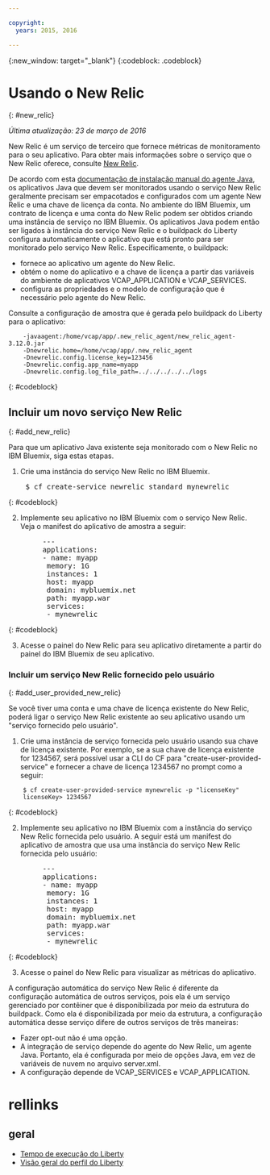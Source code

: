 ```yaml
---

copyright:
  years: 2015, 2016

---
```


{:new_window: target="_blank"}
{:codeblock: .codeblock}

# Usando o New Relic
{: #new_relic}

*Última atualização: 23 de março de 2016*

New Relic é um serviço de terceiro que fornece
métricas de monitoramento para o seu aplicativo. Para obter mais
informações sobre o serviço que o New Relic oferece, consulte [New
Relic](http://newrelic.com/java).

De acordo com esta [documentação de instalação manual do agente Java](https://docs.newrelic.com/docs/agents/java-agent/installation/java-agent-manual-installation), os aplicativos Java que devem ser monitorados usando o serviço New Relic geralmente precisam ser empacotados e configurados com um agente New Relic e uma chave de licença da conta. No ambiente do IBM Bluemix, um contrato de licença e uma conta do New Relic podem ser obtidos criando uma instância de serviço no IBM Bluemix. Os aplicativos Java podem então ser ligados à instância do serviço New Relic e o buildpack do Liberty configura automaticamente o aplicativo que está pronto para ser monitorado pelo serviço New Relic. Especificamente,
o buildpack:

* fornece ao aplicativo um agente do New Relic.
* obtém o nome do aplicativo e a chave de licença a partir das variáveis do ambiente de aplicativos VCAP_APPLICATION e VCAP_SERVICES.
* configura as propriedades e o modelo de configuração que é necessário pelo agente do
New Relic.

Consulte a configuração de amostra que é gerada pelo buildpack
do Liberty para o aplicativo:

```
    -javaagent:/home/vcap/app/.new_relic_agent/new_relic_agent-3.12.0.jar
    -Dnewrelic.home=/home/vcap/app/.new_relic_agent
    -Dnewrelic.config.license_key=123456
    -Dnewrelic.config.app_name=myapp
    -Dnewrelic.config.log_file_path=../../../../../logs
```
{: #codeblock}

## Incluir um novo serviço New Relic
{: #add_new_relic}

Para que um aplicativo Java existente seja monitorado com o New Relic no IBM Bluemix, siga estas etapas.
1. Crie uma instância do serviço New Relic no IBM Bluemix. 
<pre>
    $ cf create-service newrelic standard mynewrelic
</pre>
{: #codeblock}

2. Implemente seu aplicativo no IBM Bluemix com o serviço New Relic. Veja o manifest do aplicativo
de amostra a seguir: 
<pre>
        &dash;&dash;&dash;
        applications:
        - name: myapp
         memory: 1G
         instances: 1
         host: myapp
         domain: mybluemix.net
         path: myapp.war
         services:
         - mynewrelic
</pre>
{: #codeblock}

3. Acesse o painel do New Relic para seu aplicativo diretamente a partir do painel do IBM Bluemix de seu aplicativo. 

### Incluir um serviço New Relic fornecido pelo usuário
{: #add_user_provided_new_relic}

Se você tiver uma conta e uma chave de licença existente do New Relic, poderá ligar o serviço
New Relic existente ao seu aplicativo usando um "serviço fornecido pelo usuário".

1. Crie uma instância de serviço fornecida pelo usuário usando sua chave de licença
existente.  Por exemplo, se a sua chave de licença existente for 1234567, será possível usar a CLI do CF para "create-user-provided-service" e fornecer a chave de licença 1234567 no prompt como a seguir:
```
    $ cf create-user-provided-service mynewrelic -p "licenseKey"
    licenseKey> 1234567
```
{: #codeblock}

2. Implemente seu aplicativo no IBM Bluemix com a instância do serviço New Relic fornecida pelo usuário. A seguir
está um manifest do aplicativo de amostra que usa uma instância do serviço New Relic
fornecida pelo usuário:
<pre>
        &dash;&dash;&dash;
        applications:
        - name: myapp
         memory: 1G
         instances: 1
         host: myapp
         domain: mybluemix.net
         path: myapp.war
         services:
         - mynewrelic
</pre>
{: #codeblock}

3. Acesse o painel do New Relic para visualizar as métricas do aplicativo.

A configuração automática do serviço New Relic é diferente da configuração automática de outros serviços, pois ela é um serviço gerenciado por
contêiner que é disponibilizada por meio da estrutura do buildpack.  Como ela é disponibilizada por meio
da estrutura, a configuração automática desse serviço difere de outros serviços de três maneiras:
* Fazer opt-out não é uma opção.
* A integração de serviço depende do agente do New Relic, um agente Java. Portanto, ela é configurada por meio de opções Java, em vez de variáveis de nuvem no arquivo server.xml. 
* A configuração depende de VCAP_SERVICES e VCAP_APPLICATION.

# rellinks
## geral
* [Tempo de execução do Liberty](index.html)
* [Visão geral do perfil do Liberty](http://www-01.ibm.com/support/knowledgecenter/SSAW57_8.5.5/com.ibm.websphere.wlp.nd.doc/ae/cwlp_about.html)
